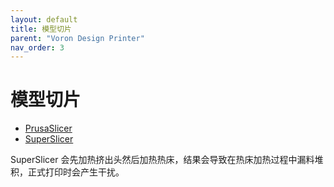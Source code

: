```yaml
---
layout: default
title: 模型切片
parent: "Voron Design Printer"
nav_order: 3
---
```


# 模型切片

+ [PrusaSlicer](https://github.com/prusa3d/PrusaSlicer)
+ [SuperSlicer](https://github.com/supermerill/SuperSlicer)

SuperSlicer 会先加热挤出头然后加热热床，结果会导致在热床加热过程中漏料堆积，正式打印时会产生干扰。